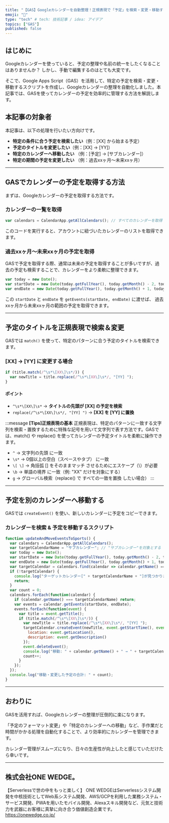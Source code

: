 ```yaml
---
title: "【GAS】Googleカレンダーを自動整理！正規表現で「予定」を検索・変更・移動する方法"
emoji: "📅"
type: "tech" # tech: 技術記事 / idea: アイデア
topics: ["GAS"]
published: false
---
```


## はじめに

Googleカレンダーを使っていると、予定の整理や名前の統一をしたくなることはありませんか？
しかし、手動で編集するのはとても大変です。

そこで、Google Apps Script（GAS）を活用して、特定の予定を検索・変更・移動するスクリプトを作成し、Googleカレンダーの整理を自動化しました。本記事では、GASを使ってカレンダーの予定を効率的に管理する方法を解説します。

## 本記事の対象者

本記事は、以下の処理を行いたい方向けです。

- **特定の条件に合う予定を検索したい**（例：[XX] から始まる予定）
- **予定のタイトルを変更したい**（例：[XX] → [YY]）
- **特定のカレンダーへ移動したい** （例：[予定] → [サブカレンダー]）
- **特定の期間の予定を変更したい** （例：過去xxヶ月～未来xxヶ月）

---

## GASでカレンダーの予定を取得する方法

まずは、Googleカレンダーの予定を取得する方法です。

### **カレンダーの一覧を取得**

```javascript
var calendars = CalendarApp.getAllCalendars(); // すべてのカレンダーを取得
```

このコードを実行すると、アカウントに紐づいたカレンダーのリストを取得できます。

### **過去xxヶ月～未来xxヶ月の予定を取得**

GASで予定を取得する際、通常は未来の予定を取得することが多いですが、過去の予定も検索することで、カレンダーをより柔軟に整理できます。

```javascript
var today = new Date();
var startDate = new Date(today.getFullYear(), today.getMonth() - 2, today.getDate()); // 過去2ヶ月前
var endDate = new Date(today.getFullYear(), today.getMonth() + 1, today.getDate()); // 未来1ヶ月後
```

この `startDate` と `endDate` を `getEvents(startDate, endDate)` に渡せば、
過去xxヶ月から未来xxヶ月の範囲の予定を取得できます。

---

## 予定のタイトルを正規表現で検索＆変更

GASでは `match()` を使って、特定のパターンに合う予定のタイトルを検索できます。

### **[XX] → [YY] に変更する場合**

```javascript
if (title.match(/^\s*\[XX\]\s*/)) {
  var newTitle = title.replace(/^\s*\[XX\]\s*/, "[YY] ");
}
```

#### **ポイント**
- `^\s*\[XX\]\s*` → **タイトルの先頭が [XX] の予定を検索**
- `replace(/^\s*\[XX\]\s*/, "[YY] ")` → **[XX] を [YY] に置換**

:::message
**[Tips]正規表現の基本**
正規表現は、特定のパターンに一致する文字列を検索・置換するために特殊な記号を用いて文字列で表す方法です。GASでは、match() や replace() を使ってカレンダーの予定タイトルを柔軟に操作できます。

- `^` → 文字列の先頭 に一致
- `\s*` → 0個以上の空白（スペースやタブ） に一致
- `\[ \]` → 角括弧 [] をそのままマッチ させるためにエスケープ（\）が必要
- `\b` → 単語の境界 に一致（例: "XX" だけを対象にする）
- `g` → グローバル検索（replace() で すべての一致を置換 したい場合）
:::

---

## 予定を別のカレンダーへ移動する

GASでは `createEvent()` を使い、新しいカレンダーに予定をコピーできます。

### **カレンダーを検索 & 予定を移動するスクリプト**

```javascript
function updateAndMoveEventsToSports() {
  var calendars = CalendarApp.getAllCalendars();
  var targetCalendarName = "サブカレンダー"; // "サブカレンダー"を対象とする
  var today = new Date();
  var startDate = new Date(today.getFullYear(), today.getMonth() - 2, today.getDate());
  var endDate = new Date(today.getFullYear(), today.getMonth() + 1, today.getDate());
  var targetCalendar = calendars.find(calendar => calendar.getName() === targetCalendarName);
  if (!targetCalendar) {
    console.log("ターゲットカレンダー[" + targetCalendarName + "]が見つかりません。");
    return;
  }
  var count = 0;
  calendars.forEach(function(calendar) {
    if (calendar.getName() === targetCalendarName) return;
    var events = calendar.getEvents(startDate, endDate);
    events.forEach(function(event) {
      var title = event.getTitle();
      if (title.match(/^\s*\[XX\]\s*/)) {
        var newTitle = title.replace(/^\s*\[XX\]\s*/, "[YY] ");
        targetCalendar.createEvent(newTitle, event.getStartTime(), event.getEndTime(), {
          location: event.getLocation(),
          description: event.getDescription()
        });
        event.deleteEvent();
        console.log("移動: " + calendar.getName() + " → " + targetCalendarName + " | " + title + " → " + newTitle);
        count++;
      }
    });
  });
  console.log("移動・変更した予定の合計: " + count);
}
```

---

## おわりに

GASを活用すれば、Googleカレンダーの整理が圧倒的に楽になります。

「予定のフォーマット変更」や「特定のカレンダーへの移動」など、手作業だと時間がかかる処理を自動化することで、より効率的にカレンダーを管理できます。

カレンダー管理がスムーズになり、日々の生産性が向上したと感じていただけたら幸いです。

---
## 株式会社ONE WEDGE。
【Serverlessで世の中をもっと楽しく】
ONE WEDGEはServerlessシステム開発を中核技術としてWeb系システム開発、AWS/GCPを利用した業務システム・サービス開発、PWAを用いたモバイル開発、Alexaスキル開発など、元気と技術力を武器にお客様に真摯に向き合う価値創造企業です。
https://onewedge.co.jp/